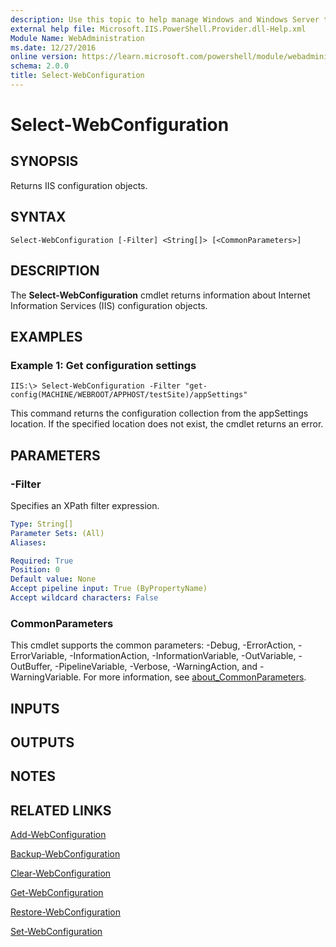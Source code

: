 ```yaml
---
description: Use this topic to help manage Windows and Windows Server technologies with Windows PowerShell.
external help file: Microsoft.IIS.PowerShell.Provider.dll-Help.xml
Module Name: WebAdministration
ms.date: 12/27/2016
online version: https://learn.microsoft.com/powershell/module/webadministration/select-webconfiguration?view=windowsserver2016-ps&wt.mc_id=ps-gethelp
schema: 2.0.0
title: Select-WebConfiguration
---
```


# Select-WebConfiguration

## SYNOPSIS
Returns IIS configuration objects.

## SYNTAX

```
Select-WebConfiguration [-Filter] <String[]> [<CommonParameters>]
```

## DESCRIPTION
The **Select-WebConfiguration** cmdlet returns information about Internet Information Services (IIS) configuration objects.

## EXAMPLES

### Example 1: Get configuration settings
```
IIS:\> Select-WebConfiguration -Filter "get-config(MACHINE/WEBROOT/APPHOST/testSite)/appSettings"
```

This command returns the configuration collection from the appSettings location.
If the specified location does not exist, the cmdlet returns an error.

## PARAMETERS

### -Filter
Specifies an XPath filter expression.

```yaml
Type: String[]
Parameter Sets: (All)
Aliases: 

Required: True
Position: 0
Default value: None
Accept pipeline input: True (ByPropertyName)
Accept wildcard characters: False
```

### CommonParameters
This cmdlet supports the common parameters: -Debug, -ErrorAction, -ErrorVariable, -InformationAction, -InformationVariable, -OutVariable, -OutBuffer, -PipelineVariable, -Verbose, -WarningAction, and -WarningVariable. For more information, see [about_CommonParameters](https://go.microsoft.com/fwlink/?LinkID=113216).

## INPUTS

## OUTPUTS

## NOTES

## RELATED LINKS

[Add-WebConfiguration](./Add-WebConfiguration.md)

[Backup-WebConfiguration](./Backup-WebConfiguration.md)

[Clear-WebConfiguration](./Clear-WebConfiguration.md)

[Get-WebConfiguration](./Get-WebConfiguration.md)

[Restore-WebConfiguration](./Restore-WebConfiguration.md)

[Set-WebConfiguration](./Set-WebConfiguration.md)


